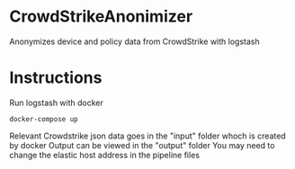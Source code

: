 # CrowdStrikeAnonimizer
Anonymizes device and policy data from CrowdStrike with logstash

# Instructions
Run logstash with docker
```
docker-compose up
```
Relevant Crowdstrike json data goes in the "input" folder whoch is created by docker
Output can be viewed in the "output" folder
You may need to change the elastic host address in the pipeline files
